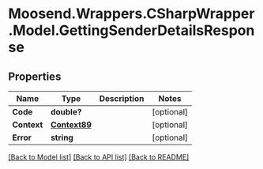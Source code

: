 # Moosend.Wrappers.CSharpWrapper.Model.GettingSenderDetailsResponse
## Properties

Name | Type | Description | Notes
------------ | ------------- | ------------- | -------------
**Code** | **double?** |  | [optional] 
**Context** | [**Context89**](Context89.md) |  | [optional] 
**Error** | **string** |  | [optional] 

[[Back to Model list]](../README.md#documentation-for-models) [[Back to API list]](../README.md#documentation-for-api-endpoints) [[Back to README]](../README.md)

